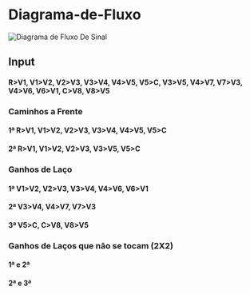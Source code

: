 # Diagrama-de-Fluxo

<img alt="Diagrama de Fluxo De Sinal" src="img/image.png">

## Input
#### R>V1, V1>V2, V2>V3, V3>V4, V4>V5, V5>C, V3>V5, V4>V7, V7>V3, V4>V6, V6>V1, C>V8, V8>V5

### Caminhos a Frente
#### 1ª R>V1, V1>V2, V2>V3, V3>V4, V4>V5, V5>C
#### 2ª R>V1, V1>V2, V2>V3, V3>V5, V5>C

### Ganhos de Laço
#### 1ª V1>V2, V2>V3, V3>V4, V4>V6, V6>V1
#### 2ª V3>V4, V4>V7, V7>V3
#### 3ª V5>C, C>V8, V8>V5

### Ganhos de Laços que não se tocam (2X2)
#### 1ª e 2ª
#### 2ª e 3ª
